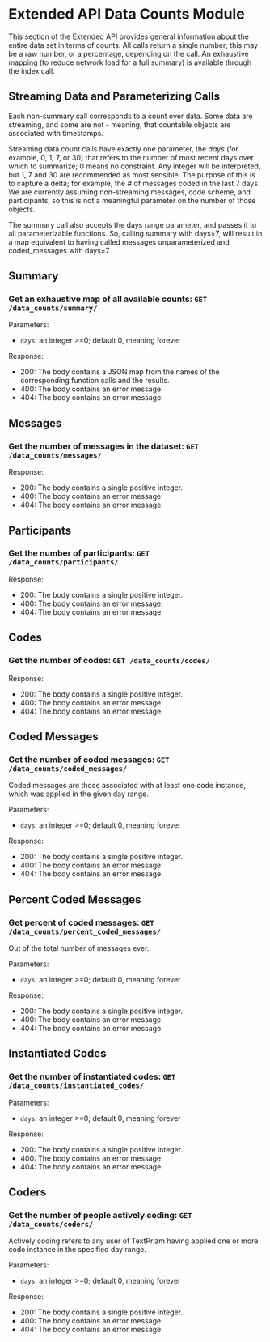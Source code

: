 # Extended API Data Counts Module

This section of the Extended API provides general information about the entire
data set in terms of counts. All calls return a single number; this may be a
raw number, or a percentage, depending on the call. An exhaustive mapping (to
reduce network load for a full summary) is available through the index call.

## Streaming Data and Parameterizing Calls

Each non-summary call corresponds to a count over data. Some data are streaming,
and some are not - meaning, that countable objects are associated with
timestamps.

Streaming data count calls have exactly one parameter, the *days* (for example,
 0, 1, 7, or 30) that refers to the number of most recent days over which to
summarize; 0 means no constraint. Any integer will be interpreted, but 1, 7 and
30 are recommended as most sensible. The purpose of this is to capture a delta;
for example, the # of messages coded in the last 7 days. We are currently
assuming non-streaming messages, code scheme, and participants, so this is not
a meaningful parameter on the number of those objects.

The summary call also accepts the days range parameter, and passes it to all
parameterizable functions. So, calling summary with days=7, will result in a
map equivalent to having called messages unparameterized and coded_messages
with days=7.

## Summary

### Get an exhaustive map of all available counts: `GET /data_counts/summary/`

Parameters:
* `days`: an integer >=0; default 0, meaning forever

Response:
* 200: The body contains a JSON map from the names of the corresponding function
  calls and the results.
* 400: The body contains an error message.
* 404: The body contains an error message.

## Messages

### Get the number of messages in the dataset: `GET /data_counts/messages/`

Response:
* 200: The body contains a single positive integer.
* 400: The body contains an error message.
* 404: The body contains an error message.

## Participants

### Get the number of participants: `GET /data_counts/participants/`

Response:
* 200: The body contains a single positive integer.
* 400: The body contains an error message.
* 404: The body contains an error message.

## Codes

### Get the number of codes: `GET /data_counts/codes/`

Response:
* 200: The body contains a single positive integer.
* 400: The body contains an error message.
* 404: The body contains an error message.

## Coded Messages

### Get the number of coded messages: `GET /data_counts/coded_messages/`

Coded messages are those associated with at least one code instance, which
was applied in the given day range.

Parameters:
* `days`: an integer >=0; default 0, meaning forever

Response:
* 200: The body contains a single positive integer.
* 400: The body contains an error message.
* 404: The body contains an error message.

## Percent Coded Messages

### Get percent of coded messages: `GET /data_counts/percent_coded_messages/`

Out of the total number of messages ever.

Parameters:
* `days`: an integer >=0; default 0, meaning forever

Response:
* 200: The body contains a single positive integer.
* 400: The body contains an error message.
* 404: The body contains an error message.

## Instantiated Codes

### Get the number of instantiated codes: `GET /data_counts/instantiated_codes/`

Parameters:
* `days`: an integer >=0; default 0, meaning forever

Response:
* 200: The body contains a single positive integer.
* 400: The body contains an error message.
* 404: The body contains an error message.

## Coders

### Get the number of people actively coding: `GET /data_counts/coders/`

Actively coding refers to any user of TextPrizm having applied one or more code
instance in the specified day range.

Parameters:
* `days`: an integer >=0; default 0, meaning forever

Response:
* 200: The body contains a single positive integer.
* 400: The body contains an error message.
* 404: The body contains an error message.


